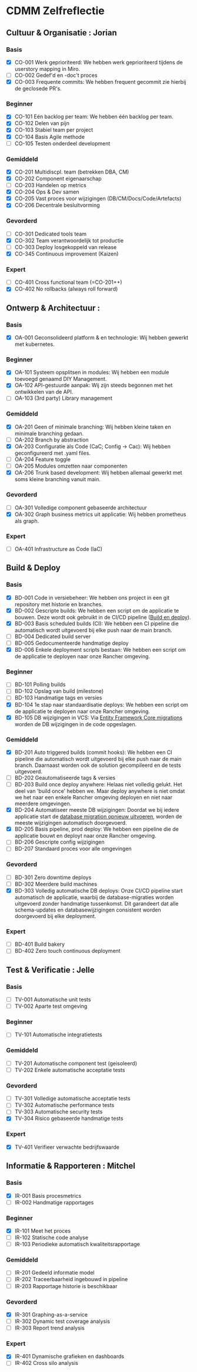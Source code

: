 # CDMM Zelfreflectie

## Cultuur & Organisatie : Jorian

### Basis

- [x] CO-001 Werk geprioriteerd: We hebben werk geprioriteerd tijdens de userstory mapping in Miro.
- [ ] CO-002 Gedef'd en -doc't proces
- [x] CO-003 Frequente commits: We hebben frequent gecommit zie hierbij de geclosede PR's.

### Beginner

- [x] CO-101 Eén backlog per team: We hebben één backlog per team.
- [x] CO-102 Delen van pijn
- [x] CO-103 Stabiel team per project
- [x] CO-104 Basis Agile methode
- [ ] CO-105 Testen onderdeel development

### Gemiddeld

- [x] CO-201 Multidiscpl. team (betrekken DBA, CM)
- [x] CO-202 Component eigenaarschap
- [ ] CO-203 Handelen op metrics
- [x] CO-204 Ops & Dev samen
- [x] CO-205 Vast proces voor wijzigingen (DB/CM/Docs/Code/Artefacts)
- [x] CO-206 Decentrale besluitvorming

### Gevorderd

- [ ] CO-301 Dedicated tools team
- [x] CO-302 Team verantwoordelijk tot productie
- [ ] CO-303 Deploy losgekoppeld van release
- [x] CO-345 Continuous improvement (Kaizen)

### Expert

- [ ] CO-401 Cross functional team (=CO-201++)
- [x] CO-402 No rollbacks (always roll forward)

## Ontwerp & Architectuur :

### Basis

- [x] OA-001 Geconsolideerd platform & en technologie: Wij hebben gewerkt met kubernetes.

### Beginner

- [x] OA-101 Systeem opsplitsen in modules: Wij hebben een module toevoegd genaamd DIY Management.
- [x] OA-102 API-gestuurde aanpak: Wij zijn steeds begonnen met het ontwikkelen van de API.
- [ ] OA-103 (3rd party) Library management

### Gemiddeld

- [x] OA-201 Geen of minimale branching: Wij hebben kleine taken en minimale branching gedaan.
- [ ] OA-202 Branch by abstraction
- [x] OA-203 Configuratie als Code (CaC; Config -> Cac): Wij hebben geconfigureerd met .yaml files.
- [ ] OA-204 Feature toggle
- [ ] OA-205 Modules omzetten naar componenten
- [x] OA-206 Trunk based development: Wij hebben allemaal gewerkt met soms kleine branching vanuit main.

### Gevorderd

- [ ] OA-301 Volledige component gebaseerde architectuur
- [x] OA-302 Graph business metrics uit applicatie: Wij hebben prometheus als graph.

### Expert

- [ ] OA-401 Infrastructure as Code (IaC)

## Build & Deploy

### Basis

- [x] BD-001 Code in versiebeheer: We hebben ons project in een git repository met historie en branches.
- [x] BD-002 Gescripte builds: We hebben een script om de applicatie te bouwen. Deze wordt ook gebruikt in de CI/CD pipeline ([Build en deploy](https://github.com/hanaim-devops/devops-bp-pitstop-uitbreiding-team-knoppert/blob/main/.github/workflows/pipeline.yaml)).
- [x] BD-003 Basis scheduled builds (CI): We hebben een CI pipeline die automatisch wordt uitgevoerd bij elke push naar de main branch.
- [ ] BD-004 Dedicated build server
- [ ] BD-005 Gedocumenteerde handmatige deploy
- [x] BD-006 Enkele deployment scripts bestaan: We hebben een script om de applicatie te deployen naar onze Rancher omgeving.

### Beginner

- [ ] BD-101 Polling builds
- [ ] BD-102 Opslag van build (milestone)
- [ ] BD-103 Handmatige tags en versies
- [x] BD-104 1e stap naar standaardisatie deploys: We hebben een script om de applicatie te deployen naar onze Rancher omgeving.
- [x] BD-105 DB wijzigingen in VCS: Via [Entity Framework Core migrations](https://github.com/hanaim-devops/devops-bp-pitstop-uitbreiding-team-knoppert/tree/main/src/DIYManagementAPI/Migrations) worden de DB wijzigingen in de code opgeslagen.

### Gemiddeld

- [x] BD-201 Auto triggered builds (commit hooks): We hebben een CI pipeline die automatisch wordt uitgevoerd bij elke push naar de main branch. Daarnaast worden ook de solution gecompileerd en de tests uitgevoerd.
- [ ] BD-202 Geautomatiseerde tags & versies
- [ ] BD-203 Build once deploy anywhere: Helaas niet volledig gelukt. Het deel van 'build once' hebben we. Maar deploy anywhere is niet omdat we het naar een enkele Rancher omgeving deployen en niet naar meerdere omgevingen.
- [x] BD-204 Automatiseer meeste DB wijzigingen: Doordat we bij iedere applicatie start de [database migration opnieuw uitvoeren](https://github.com/hanaim-devops/devops-bp-pitstop-uitbreiding-team-knoppert/blob/3cd851dbfb83911d38ae485e087644c4dd9f8024/src/DIYManagementAPI/Program.cs#L46), worden de meeste wijzigingen automatisch doorgevoerd.
- [x] BD-205 Basis pipeline, prod deploy: We hebben een pipeline die de applicatie bouwt en deployt naar onze Rancher omgeving.
- [ ] BD-206 Gescripte config wijzigingen
- [ ] BD-207 Standaard proces voor alle omgevingen

### Gevorderd

- [ ] BD-301 Zero downtime deploys
- [ ] BD-302 Meerdere build machines
- [x] BD-303 Volledig automatische DB deploys: Onze CI/CD pipeline start automatisch de applicatie, waarbij de database-migraties worden uitgevoerd zonder handmatige tussenkomst. Dit garandeert dat alle schema-updates en databasewijzigingen consistent worden doorgevoerd bij elke deployment.

### Expert

- [ ] BD-401 Build bakery
- [ ] BD-402 Zero touch continuous deployment

## Test & Verificatie : Jelle

### Basis

- [ ] TV-001 Automatische unit tests
- [ ] TV-002 Aparte test omgeving

### Beginner

- [ ] TV-101 Automatische integratietests

### Gemiddeld

- [ ] TV-201 Automatische component test (geisoleerd)
- [ ] TV-202 Enkele automatische acceptatie tests

### Gevorderd

- [ ] TV-301 Volledige automatische acceptatie tests
- [ ] TV-302 Automatische performance tests
- [ ] TV-303 Automatische security tests
- [x] TV-304 Risico gebaseerde handmatige tests

### Expert

- [x] TV-401 Verifieer verwachte bedrijfswaarde

## Informatie & Rapporteren : Mitchel

### Basis

- [x] IR-001 Basis procesmetrics
- [ ] IR-002 Handmatige rapportages

### Beginner

- [x] IR-101 Meet het proces
- [ ] IR-102 Statische code analyse
- [ ] IR-103 Periodieke automatisch kwaliteitsrapportage

### Gemiddeld

- [ ] IR-201 Gedeeld informatie model
- [ ] IR-202 Traceerbaarheid ingebouwd in pipeline
- [ ] IR-203 Rapportage historie is beschikbaar

### Gevorderd

- [x] IR-301 Graphing-as-a-service
- [ ] IR-302 Dynamic test coverage analysis
- [ ] IR-303 Report trend analysis

### Expert

- [x] IR-401 Dynamische grafieken en dashboards
- [ ] IR-402 Cross silo analysis
